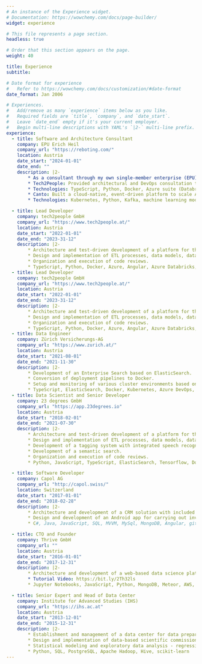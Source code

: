 ```yaml
---
# An instance of the Experience widget.
# Documentation: https://wowchemy.com/docs/page-builder/
widget: experience

# This file represents a page section.
headless: true

# Order that this section appears on the page.
weight: 40

title: Experience
subtitle:

# Date format for experience
#   Refer to https://wowchemy.com/docs/customization/#date-format
date_format: Jan 2006

# Experiences.
#   Add/remove as many `experience` items below as you like.
#   Required fields are `title`, `company`, and `date_start`.
#   Leave `date_end` empty if it's your current employer.
#   Begin multi-line descriptions with YAML's `|2-` multi-line prefix.
experience:
  - title: Software and Architecture Consultant
    company: EPU Erich Heil
    company_url: "https://reboting.com/"
    location: Austria
    date_start: "2024-01-01"
    date_end: ""
    description: |2-
        * As a consultant through my own single-member enterprise (EPU), I’ve worked on impactful projects for Tech2People and Canto:
        * Tech2People: Provided architectural and DevOps consultation to enhance their existing platform for medical sensor data analysis and visualization, supporting patients and therapists in therapy.
        * Technologies: TypeScript, Python, Docker, Azure suite (Databricks, App Service, Data Factory)
        * Canto: Built a cloud-native, event-driven platform to scale AI Visual Search for extensive customer datasets, achieving real-time, high-performance search across millions of assets.
        * Technologies: Kubernetes, Python, Kafka, machine learning models, Milvus, ...

  - title: Lead Developer
    company: tech2people GmbH
    company_url: "https://www.tech2people.at/"
    location: Austria
    date_start: "2022-01-01"
    date_end: "2023-31-12"
    description: |2-
        * Architecture and test-driven development of a platform for the evaluation and visualization of medical sensor data to support patients and therapists in everyday therapy.
        * Design and implementation of ETL processes, data models, databases, as well as the conception and implementation of anonymization and accessibility concepts.
        * Organization and execution of code reviews.
        * TypeScript, Python, Docker, Azure, Angular, Azure Databricks, Azure App Service, Azure Data Factory
  - title: Lead Developer
    company: tech2people GmbH
    company_url: "https://www.tech2people.at/"
    location: Austria
    date_start: "2022-01-01"
    date_end: "2023-31-12"
    description: |2-
        * Architecture and test-driven development of a platform for the evaluation and visualization of medical sensor data to support patients and therapists in everyday therapy.
        * Design and implementation of ETL processes, data models, databases, as well as the conception and implementation of anonymization and accessibility concepts.
        * Organization and execution of code reviews.
        * TypeScript, Python, Docker, Azure, Angular, Azure Databricks, Azure App Service, Azure Data Factory
  - title: Data Engineer
    company: Zürich Versicherungs-AG
    company_url: "https://www.zurich.at/"
    location: Austria
    date_start: "2021-08-01"
    date_end: "2021-11-30"
    description: |2-
        * Development of an Enterprise Search based on ElasticSearch.
        * Conversion of deployment pipelines to Docker.
        * Setup and monitoring of various cluster environments based on Openshift.
        * TypeScript, ElasticSearch, Docker, Kubernetes, Azure DevOps, Openshift
  - title: Data Scientist and Senior Developer
    company: 23 degrees GmbH
    company_url: "https://app.23degrees.io"
    location: Austria
    date_start: "2018-02-01"
    date_end: "2021-07-30"
    description: |2-
        * Architecture and test-driven development of a platform for the manual and automated creation of data visualizations. Visualizations can be embedded into websites. The platform processes more than 100 million requests for more than a million people per day. Furthermore, thousands of data sets are programmatically extracted from free statistics portals, transformed and loaded into the platform. From this, visualizations are automatically updated or newly created.
        * Design and implementation of ETL processes, data models, databases and data governance structures and data validation systems.
        * Development of a tagging system with integrated speech recognition, named entity recognition, topic classification and geographic classification.
        * Development of a semantic search.
        * Organization and execution of code reviews.
        * Python, JavaScript, TypeScript, ElasticSearch, Tensorflow, Docker, Kubernetes, Google Cloud, AWS, MongoDB, Angular, scikit-learn, Transformers, git, Jira

  - title: Software Developer
    company: Capol AG
    company_url: "http://capol.swiss/"
    location: Switzerland
    date_start: "2017-01-01"
    date_end: "2018-02-28"
    description: |2-
        * Architecture and development of a CRM solution with included cash register software.
        * Design and development of an Android app for carrying out inventories.
        * C#, Java, JavaScript, SQL, MVVM, MySql, MongoDB, Angular, git, Jira

  - title: CTO and Founder
    company: Thrive GmbH
    company_url: ""
    location: Austria
    date_start: "2016-01-01"
    date_end: "2017-12-31"
    description: |2-
        * Architecture and development of a web-based data science platform.
        * Tutorial Video: https://bit.ly/2Th32ls  
        * Jupyter Notebooks, JavaScript, Python, MongoDB, Meteor, AWS, Docker, git, Jira, CI/CD, Monitoring

  - title: Senior Expert and Head of Data Center
    company: Institute for Advanced Studies (IHS)
    company_url: "https://ihs.ac.at"
    location: Austria
    date_start: "2013-12-01"
    date_end: "2015-12-31"
    description: |2-
        * Establishment and management of a data center for data preparation, data documentation and data provision Infrastructure development and dissemination activities. 
        * Design and implementation of data-based scientific commissioned studies for ministries and other stakeholders in the public sector. 
        * Statistical modeling and exploratory data analysis - regression models and clustering methods.
        * Python, SQL, PostgreSQL, Apache Hadoop, Hive, scikit-learn
---
```

